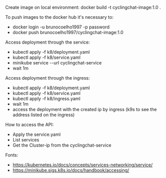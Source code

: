 Create image on local environment:
docker build -t cyclingchat-image:1.0 .

To push images to the docker hub it's necessary to:
* docker login -u brunocoelho1997 -p password
* docker push brunocoelho1997/cyclingchat-image:1.0

Access deployment through the service:
* kubectl apply -f k8/deployment.yaml
* kubectl apply -f k8/service.yaml
* minikube service --url cyclingchat-service
* wait 1m


Access deployment through the ingress:
* kubectl apply -f k8/deployment.yaml
* kubectl apply -f k8/service.yaml
* kubectl apply -f k8/ingress.yaml
* wait 1m
* access the deployment with the created ip by ingress (k9s to see the address listed on the ingress)


How to access the API:
* Apply the service.yaml
* List services
* Get the Cluster-ip from the cyclingchat-service

Fonts:
* https://kubernetes.io/docs/concepts/services-networking/service/
* https://minikube.sigs.k8s.io/docs/handbook/accessing/